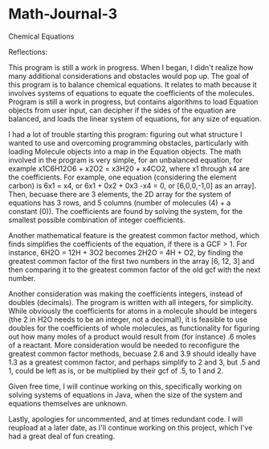 # Math-Journal-3
Chemical Equations

Reflections:

This program is still a work in progress. When I began, I didn't realize how many additional considerations and obstacles would pop up. The goal of this program is to balance chemical equations. It relates to math because it involves systems of equations to equate the coefficients of the molecules. Program is still a work in progress, but contains algorithms to load Equation objects from user input, can decipher if the sides of the equation are balanced, and loads the linear system of equations, for any size of equation. 

I had a lot of trouble starting this program: figuring out what structure I wanted to use and overcoming programming obstacles, particularly with loading Molecule objects into a map in the Equation objects. The math involved in the program is very simple, for an unbalanced equation, for example x1C6H12O6 + x2O2 = x3H20 + x4CO2, where x1 through x4 are the coefficients. For example, one equation (considering the element carbon) is 6x1 = x4, or 6x1 + 0x2 + 0x3 -x4 = 0, or [6,0,0,-1,0] as an array]. Then, becuase there are 3 elements, the 2D array for the system of equations has 3 rows, and 5 columns (number of molecules (4) + a constant (0)). The coefficients are found by solving the system, for the smallest possible combination of integer coefficients.

Another mathematical feature is the greatest common factor method, which finds simplifies the coefficients of the equation, if there is a GCF > 1. For instance, 6H2O = 12H + 3O2 becomes 2H2O = 4H + O2, by finding the greatest common factor of the first two numbers in the array [6, 12, 3] and then comparing it to the greatest common factor of the old gcf with the next number. 

Another consideration was making the coefficients integers, instead of doubles (decimals). The program is written with all integers, for simplicity. While obviously the coefficients for atoms in a molecule should be integers (the 2 in H2O needs to be an integer, not a decimal!), it is feasible to use doubles for the coefficients of whole molecules, as functionality for figuring out how many moles of a product would result from (for instance) .6 moles of a reactant. More consideration would be needed to reconfigure the greatest common factor methods, becuase 2.6 and 3.9 should ideally have 1.3 as a greatest common factor, and perhaps simplify to 2 and 3, but .5 and 1, could be left as is, or be multiplied by their gcf of .5, to 1 and 2. 

Given free time, I will continue working on this, specifically working on solving systems of equations in Java, when the size of the system and equations themselves are unknown.

Lastly, apologies for uncommented, and at times redundant code. I will reupload at a later date, as I'll continue working on this project, which I've had a great deal of fun creating.
